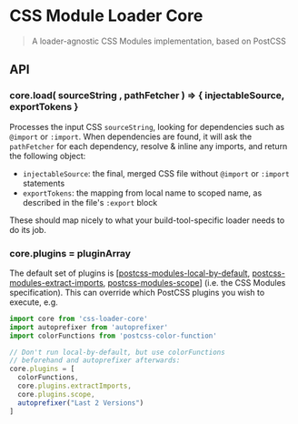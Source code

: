 # CSS Module Loader Core
> A loader-agnostic CSS Modules implementation, based on PostCSS

## API

### core.load( sourceString , pathFetcher ) => { injectableSource, exportTokens }

Processes the input CSS `sourceString`, looking for dependencies such as `@import` or `:import`. When dependencies are found, it will ask the `pathFetcher` for each dependency, resolve & inline any imports, and return the following object:

- `injectableSource`: the final, merged CSS file without `@import` or `:import` statements
- `exportTokens`: the mapping from local name to scoped name, as described in the file's `:export` block

These should map nicely to what your build-tool-specific loader needs to do its job.

### core.plugins = pluginArray

The default set of plugins is [[postcss-modules-local-by-default](https://github.com/css-modules/postcss-modules-local-by-default), [postcss-modules-extract-imports](https://github.com/css-modules/postcss-modules-extract-imports), [postcss-modules-scope](https://github.com/css-modules/postcss-modules-scope)] (i.e. the CSS Modules specification). This can override which PostCSS plugins you wish to execute, e.g.

```js
import core from 'css-loader-core'
import autoprefixer from 'autoprefixer'
import colorFunctions from 'postcss-color-function'

// Don't run local-by-default, but use colorFunctions 
// beforehand and autoprefixer afterwards:
core.plugins = [
  colorFunctions, 
  core.plugins.extractImports, 
  core.plugins.scope, 
  autoprefixer("Last 2 Versions")
]
```

